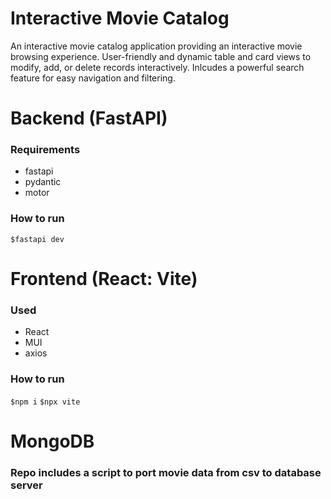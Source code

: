 # Interactive Movie Catalog
An interactive movie catalog application providing an interactive movie browsing experience.
User-friendly and dynamic table and card views to modify, add, or delete records interactively.
Inlcudes a powerful search feature for easy navigation and filtering.

# Backend (FastAPI)
### Requirements
 - fastapi
 - pydantic
 - motor

### How to run
```$fastapi dev```

# Frontend (React: Vite)
### Used
 - React
 - MUI
 - axios
### How to run
```$npm i```
```$npx vite```

# MongoDB
### Repo includes a script to port movie data from csv to database server
